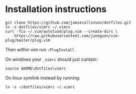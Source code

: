 Installation instructions
========

```
git clone https://github.com/jamiecollinson/dotfiles.git
ln -s dotfiles/vimrc ~/.vimrc
curl -fLo ~/.vim/autoload/plug.vim --create-dirs \
    https://raw.githubusercontent.com/junegunn/vim-plug/master/plug.vim
```

Then within vim run `:PlugInstall`

On windows your `_vimrc` should just contain:
```
source $HOME\dotfiles\vimrc
```

On linux symlink instead by running:
```
ln -s ~/dotfiles/vimrc ~/.vimrc
```
